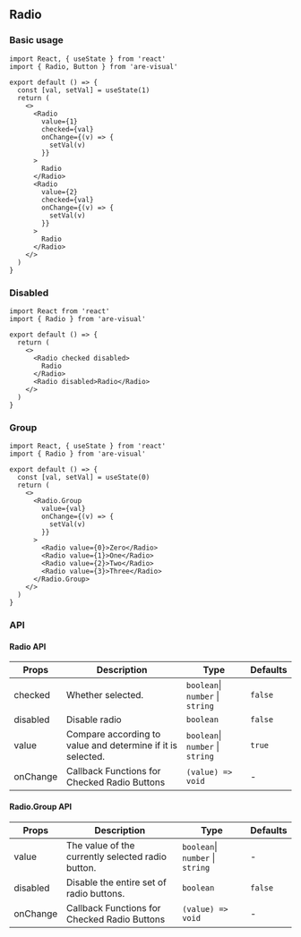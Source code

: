 ## Radio

### Basic usage

```tsx
import React, { useState } from 'react'
import { Radio, Button } from 'are-visual'

export default () => {
  const [val, setVal] = useState(1)
  return (
    <>
      <Radio
        value={1}
        checked={val}
        onChange={(v) => {
          setVal(v)
        }}
      >
        Radio
      </Radio>
      <Radio
        value={2}
        checked={val}
        onChange={(v) => {
          setVal(v)
        }}
      >
        Radio
      </Radio>
    </>
  )
}
```

### Disabled

```tsx
import React from 'react'
import { Radio } from 'are-visual'

export default () => {
  return (
    <>
      <Radio checked disabled>
        Radio
      </Radio>
      <Radio disabled>Radio</Radio>
    </>
  )
}
```

### Group

```tsx
import React, { useState } from 'react'
import { Radio } from 'are-visual'

export default () => {
  const [val, setVal] = useState(0)
  return (
    <>
      <Radio.Group
        value={val}
        onChange={(v) => {
          setVal(v)
        }}
      >
        <Radio value={0}>Zero</Radio>
        <Radio value={1}>One</Radio>
        <Radio value={2}>Two</Radio>
        <Radio value={3}>Three</Radio>
      </Radio.Group>
    </>
  )
}
```

### API

#### Radio API

| Props    | Description                                                 | Type                             | Defaults |
| -------- | ----------------------------------------------------------- | -------------------------------- | -------- |
| checked  | Whether selected.                                           | `boolean`\| `number` \| `string` | `false`  |
| disabled | Disable radio                                               | `boolean`                        | `false`  |
| value    | Compare according to value and determine if it is selected. | `boolean`\| `number` \| `string` | `true`   |
| onChange | Callback Functions for Checked Radio Buttons                | `(value) => void`                | -        |

#### Radio.Group API

| Props    | Description                                       | Type                             | Defaults |
| -------- | ------------------------------------------------- | -------------------------------- | -------- |
| value    | The value of the currently selected radio button. | `boolean`\| `number` \| `string` | -        |
| disabled | Disable the entire set of radio buttons.          | `boolean`                        | `false`  |
| onChange | Callback Functions for Checked Radio Buttons      | `(value) => void`                | -        |
